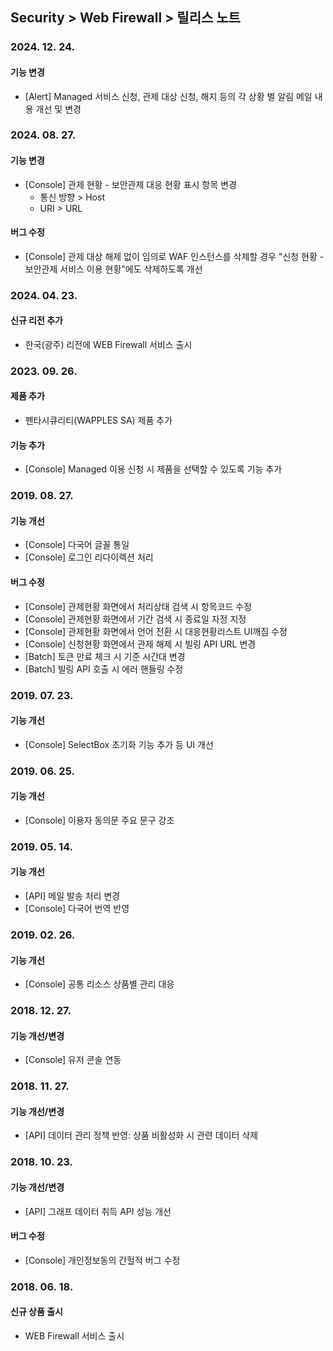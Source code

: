 ## Security > Web Firewall > 릴리스 노트

### 2024. 12. 24.
#### 기능 변경
* [Alert] Managed 서비스 신청, 관제 대상 신청, 해지 등의 각 상황 별 알림 메일 내용 개선 및 변경

### 2024. 08. 27.
#### 기능 변경
* [Console] 관제 현황 - 보안관제 대응 현황 표시 항목 변경
	* 통신 방향 > Host
	* URI > URL

#### 버그 수정
* [Console] 관제 대상 해제 없이 임의로 WAF 인스턴스를 삭제할 경우 "신청 현황 - 보안관제 서비스 이용 현황"에도 삭제하도록 개선

### 2024. 04. 23.
#### 신규 리전 추가
* 한국(광주) 리전에 WEB Firewall 서비스 출시

### 2023. 09. 26.

#### 제품 추가
* 펜타시큐리티(WAPPLES SA) 제품 추가

#### 기능 추가
* [Console] Managed 이용 신청 시 제품을 선택할 수 있도록 기능 추가


### 2019. 08. 27.

#### 기능 개선
* [Console] 다국어 글꼴 통일
* [Console] 로그인 리다이렉션 처리

#### 버그 수정
* [Console] 관제현황 화면에서 처리상태 검색 시 항목코드 수정
* [Console] 관제현황 화면에서 기간 검색 시 종료일 자정 지정
* [Console] 관제현황 화면에서 언어 전환 시 대응현황리스트 UI깨짐 수정
* [Console] 신청현황 화면에서 관제 해제 시 빌링 API URL 변경
* [Batch] 토큰 만료 체크 시 기준 시간대 변경
* [Batch] 빌링 API 호출 시 에러 핸들링 수정


### 2019. 07. 23.

#### 기능 개선
* [Console] SelectBox 초기화 기능 추가 등 UI 개선


### 2019. 06. 25.

#### 기능 개선
* [Console] 이용자 동의문 주요 문구 강조


### 2019. 05. 14.

#### 기능 개선
* [API] 메일 발송 처리 변경
* [Console] 다국어 번역 반영


### 2019. 02. 26.

#### 기능 개선
* [Console] 공통 리소스 상품별 관리 대응


### 2018. 12. 27.

#### 기능 개선/변경
* [Console] 유저 콘솔 연동


### 2018. 11. 27.

#### 기능 개선/변경
* [API] 데이터 관리 정책 반영: 상품 비활성화 시 관련 데이터 삭제


### 2018. 10. 23.

#### 기능 개선/변경
* [API] 그래프 데이터 취득 API 성능 개선

#### 버그 수정
* [Console] 개인정보동의 간헐적 버그 수정


### 2018. 06. 18.
#### 신규 상품 출시
* WEB Firewall 서비스 출시
